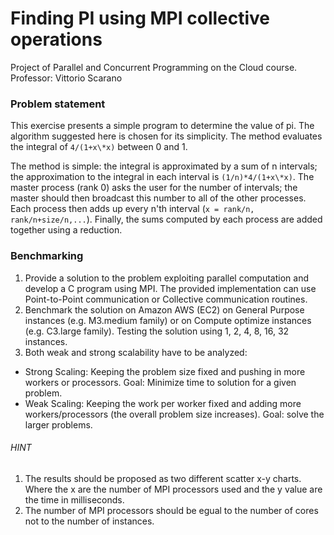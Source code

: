 # Finding PI using MPI collective operations 

Project of Parallel and Concurrent Programming on the Cloud course.
Professor: Vittorio Scarano

### Problem statement

This exercise presents a simple program to determine the value of pi. The algorithm suggested here is chosen for its simplicity. The method evaluates the integral of ```4/(1+x\*x)``` between 0 and 1. 

The method is simple: the integral is approximated by a sum of n intervals; the approximation to the integral in each interval is ```(1/n)*4/(1+x\*x)```. The master process (rank 0) asks the user for the number of intervals; the master should then broadcast this number to all of the other processes. Each process then adds up every n'th interval (```x = rank/n, rank/n+size/n,...```). Finally, the sums computed by each process are added together using a reduction.

### Benchmarking

1) Provide a solution to the problem exploiting parallel computation and develop  a C program using MPI. The provided implementation can use Point-to-Point communication or Collective communication routines.
2) Benchmark the solution on Amazon AWS (EC2) on General Purpose instances (e.g. M3.medium family) or on Compute optimize instances (e.g. C3.large family).  Testing the solution using 1, 2, 4, 8, 16, 32 instances.
3) Both weak and strong scalability have to be analyzed:
- Strong Scaling: Keeping the problem size fixed and pushing in more workers or processors. Goal: Minimize time to solution for a given problem.
- Weak Scaling: Keeping the work per worker fixed and adding more workers/processors (the overall problem size increases). Goal: solve the larger problems.

###### HINT

1) The results should be proposed as two different scatter x-y charts. Where the x are the number of MPI processors used and the y value are the time in milliseconds.  
2) The number of MPI processors should be egual to the number of cores not to the number of instances.

